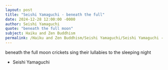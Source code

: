 ```yaml
---
layout: post
title: "Seishi Yamaguchi - beneath the full"
date: 2024-12-28 12:00:00 -0000
author: Seishi Yamaguchi
quote: "beneath the full moon"
subject: Haiku and Zen Buddhism
permalink: /Haiku and Zen Buddhism/Seishi Yamaguchi/Seishi Yamaguchi - beneath the full
---
```


beneath the full moon
crickets sing their lullabies
to the sleeping night

- Seishi Yamaguchi
